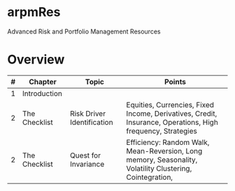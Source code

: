 # arpmRes
Advanced Risk and Portfolio Management Resources

# Overview

#| Chapter	| Topic	| Points
-| ------ | ----- | --------
1 | Introduction	|	| 
2 | The Checklist	| Risk Driver Identification	| Equities, Currencies, Fixed Income, Derivatives, Credit, Insurance, Operations, High frequency, Strategies
2 | The Checklist	| Quest for Invariance	| Efficiency: Random Walk, Mean-Reversion, Long memory, Seasonality, Volatility Clustering, Cointegration, 



